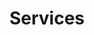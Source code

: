 ---
title: "Services"
service_heading: "Healthy Foods"
service_content: "Even the all-powerful Pointing has no control about the blind texts it is an almost unorthographic."
icon_css_class: "flaticon-diet"
type: "service"
---